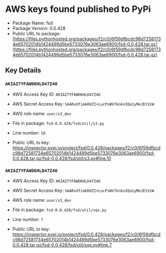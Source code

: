 # AWS keys found published to PyPi

* Package Name: fsd
* Package Version: 0.0.428
* Public URL to package: [https://files.pythonhosted.org/packages/f2/c0/6f59dfbcdc98d72581734e65702014b1424499d5be5733076e3063ae6900/fsd-0.0.428.tar.gz](https://files.pythonhosted.org/packages/f2/c0/6f59dfbcdc98d72581734e65702014b1424499d5be5733076e3063ae6900/fsd-0.0.428.tar.gz)

## Key Details

### `AKIAZ7YFAWD6HLD47Z4O`

* AWS Access Key ID: `AKIAZ7YFAWD6HLD47Z4O`
* AWS Secret Access Key: `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` 
* AWS role name: `user/s3_dev`
* File in package: `fsd-0.0.428/fsd/util/s3.py`
* Line number: `10`

* Public URL to key: https://inspector.pypi.io/project/fsd/0.0.428/packages/f2/c0/6f59dfbcdc98d72581734e65702014b1424499d5be5733076e3063ae6900/fsd-0.0.428.tar.gz/fsd-0.0.428/fsd/util/s3.py#line.10



### `AKIAZ7YFAWD6HLD47Z4O`

* AWS Access Key ID: `AKIAZ7YFAWD6HLD47Z4O`
* AWS Secret Access Key: `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` 
* AWS role name: `user/s3_dev`
* File in package: `fsd-0.0.428/fsd/util/sqs.py`
* Line number: `7`

* Public URL to key: https://inspector.pypi.io/project/fsd/0.0.428/packages/f2/c0/6f59dfbcdc98d72581734e65702014b1424499d5be5733076e3063ae6900/fsd-0.0.428.tar.gz/fsd-0.0.428/fsd/util/sqs.py#line.7


